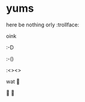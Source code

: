 yums
====

here be nothing
orly
:trollface:

oink
 
:-D

:-()

:<><>

wat :beers:

:trolleybus: :dash:
